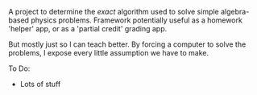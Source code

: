 A project to determine the *exact* algorithm used to solve simple algebra-
based physics problems. Framework potentially useful as a homework 'helper'
app, or as a 'partial credit' grading app. 

But mostly just so I can teach better. By forcing a computer to solve the 
problems, I expose every little assumption we have to make.

To Do:

- Lots of stuff